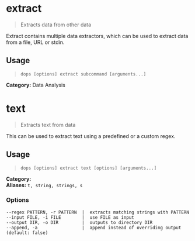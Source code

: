 # extract

> Extracts data from other data

Extract contains multiple data extractors, which can be used to extract data from a file, URL or stdin.

## Usage

> `dops [options] extract subcommand [arguments...]`

**Category:** Data Analysis  
# text

> Extracts text from data

This can be used to extract text using a predefined or a custom regex.

## Usage

> `dops [options] extract text [options] [arguments...]`

**Category:**   
**Aliases:** `t, string, strings, s`  

### Options
```flags
--regex PATTERN, -r PATTERN  |  extracts matching strings with PATTERN  
--input FILE, -i FILE        |  use FILE as input  
--output DIR, -o DIR         |  outputs to directory DIR  
--append, -a                 |  append instead of overriding output (default: false)  
```
